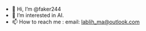 - 👋 Hi, I’m @faker244
- 👀 I’m interested in AI. 
- 📫 How to reach me : email: lablih_ma@outlook.com



